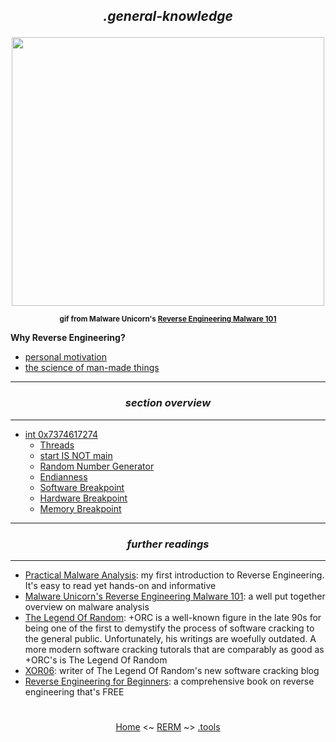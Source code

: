 ## *<p align='center'>.general-knowledge</p>*

<div align='center'> 
<img src="https://github.com/yellowbyte/reverse-engineering-reference-manual/blob/reorganize/images/general-knowledge/malwareunicorn_bikeloop.gif" width="500" height="430"> 
<p align='center'><sub><strong>gif from Malware Unicorn's <a href="https://securedorg.github.io/RE101/intro/">Reverse Engineering Malware 101</a></strong></sub></p>
</div>

__Why Reverse Engineering?__
* [personal motivation](https://gist.github.com/yellowbyte/cb45efbb2fe05b631455b7523ebd1ff3)
* [the science of man-made things](https://medium.com/@againsthimself/in-defense-of-reverse-engineering-e07fe19b26c)

---
### *<p align='center'> section overview </p>*
---
* [int 0x7374617274](int_0x7374617274.md)
  * [Threads](int_0x7374617274.md#-threads-)
  * [start IS NOT main](int_0x7374617274.md#-start-is-not-main-)
  * [Random Number Generator](int_0x7374617274.md#-random-number-generator-)
  * [Endianness](int_0x7374617274.md#-endianness-)
  * [Software Breakpoint](int_0x7374617274.md#-software-breakpoint-)
  * [Hardware Breakpoint](int_0x7374617274.md#-hardware-breakpoint-)
  * [Memory Breakpoint](int_0x7374617274.md#-memory-breakpoint-)

---
### *<p align='center'> further readings </p>*
---
* [Practical Malware Analysis](https://www.nostarch.com/malware): my first introduction to Reverse Engineering. It's easy to read yet hands-on and informative
* [Malware Unicorn's Reverse Engineering Malware 101](https://securedorg.github.io/RE101/): a well put together overview on malware analysis
* [The Legend Of Random](http://octopuslabs.io/legend/blog/sample-page.html): +ORC is a well-known figure in the late 90s for being one of the first to demystify the process of software cracking to the general public. Unfortunately, his writings are woefully outdated. A more modern software cracking tutorals that are comparably as good as +ORC's is The Legend Of Random
* [XOR06](https://xor06.wordpress.com/tutorials/): writer of The Legend Of Random's new software cracking blog
* [Reverse Engineering for Beginners](https://beginners.re/): a comprehensive book on reverse engineering that's FREE

#
<p align='center'><a href="/contents/general-knowledge/general-knowledge.md">Home</a> <~ <a href="/README.md#table-of-contents">RERM</a> ~> <a href="/contents/tools/tools.md">.tools</a></p>
